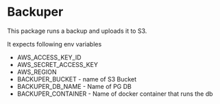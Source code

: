 # Backuper

This package runs a backup and uploads it to S3.

It expects following env variables
* AWS_ACCESS_KEY_ID
* AWS_SECRET_ACCESS_KEY
* AWS_REGION
* BACKUPER_BUCKET - name of S3 Bucket
* BACKUPER_DB_NAME - Name of PG DB
* BACKUPER_CONTAINER - Name of docker container that runs the db
